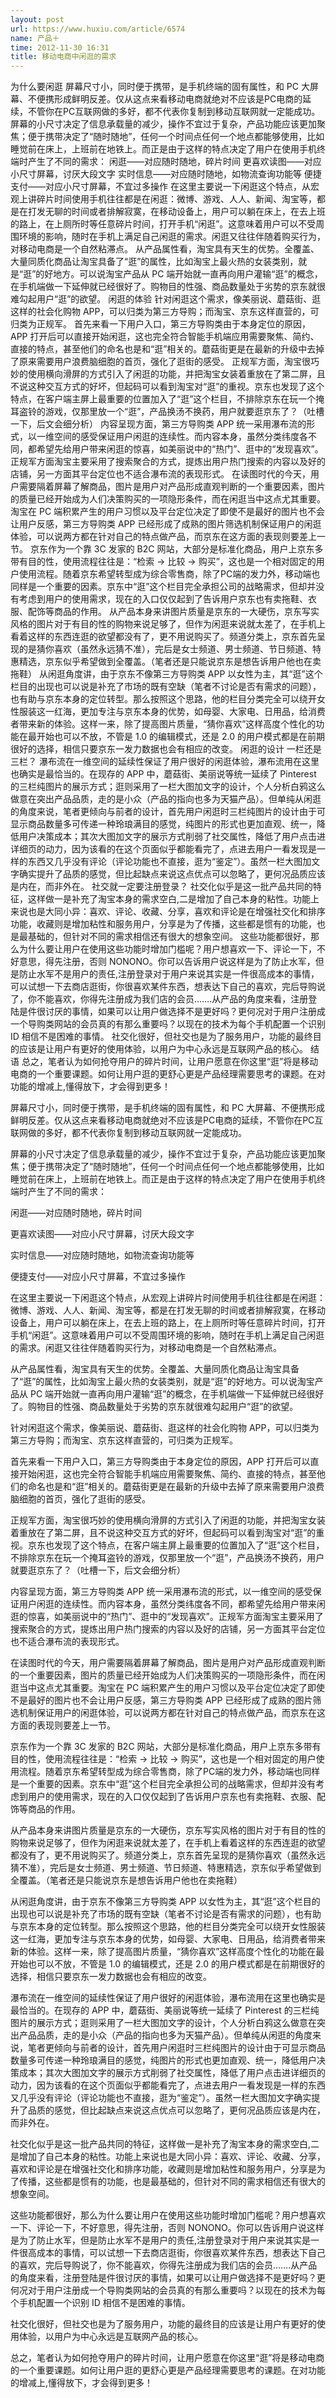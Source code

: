 ```yaml
---
layout: post
url: https://www.huxiu.com/article/6574
name: 产品＋
time: 2012-11-30 16:31
title: 移动电商中闲逛的需求
---
```

为什么要闲逛 屏幕尺寸小，同时便于携带，是手机终端的固有属性，和 PC 大屏幕、不便携形成鲜明反差。仅从这点来看移动电商就绝对不应该是PC电商的延续，不管你在PC互联网做的多好，都不代表你复制到移动互联网就一定能成功。 屏幕的小尺寸决定了信息承载量的减少，操作不宜过于复杂，产品功能应该更加聚焦；便于携带决定了“随时随地”，任何一个时间点任何一个地点都能够使用，比如睡觉前在床上，上班前在地铁上。而正是由于这样的特点决定了用户在使用手机终端时产生了不同的需求： 闲逛——对应随时随地，碎片时间 更喜欢读图——对应小尺寸屏幕，讨厌大段文字 实时信息——对应随时随地，如物流查询功能等 便捷支付——对应小尺寸屏幕，不宜过多操作 在这里主要说一下闲逛这个特点，从宏观上讲碎片时间使用手机往往都是在闲逛：微博、游戏、人人、新闻、淘宝等，都是在打发无聊的时间或者排解寂寞，在移动设备上，用户可以躺在床上，在去上班的路上，在上厕所时等任意碎片时间，打开手机“闲逛”。这意味着用户可以不受周围环境的影响，随时在手机上满足自己闲逛的需求。闲逛又往往伴随着购买行为，对移动电商是一个自然粘滞点。 从产品属性看，淘宝具有天生的优势。全覆盖、大量同质化商品让淘宝具备了“逛”的属性，比如淘宝上最火热的女装类别，就是“逛”的好地方。可以说淘宝产品从 PC 端开始就一直再向用户灌输“逛”的概念，在手机端做一下延伸就已经很好了。购物目的性强、商品数量处于劣势的京东就很难勾起用户“逛”的欲望。 闲逛的体验 针对闲逛这个需求，像美丽说、蘑菇街、逛这样的社会化购物 APP，可以归类为第三方导购；而淘宝、京东这样直营的，可归类为正规军。 首先来看一下用户入口，第三方导购类由于本身定位的原因，APP 打开后可以直接开始闲逛，这也完全符合智能手机端应用需要聚焦、简约、直接的特点，甚至他们的命名也是和“逛”相关的。蘑菇街更是在最新的升级中去掉了原来需要用户浪费脑细胞的首页，强化了逛街的感受。 正规军方面，淘宝很巧妙的使用横向滑屏的方式引入了闲逛的功能，并把淘宝女装着重放在了第二屏，且不说这种交互方式的好坏，但起码可以看到淘宝对“逛”的重视。京东也发现了这个特点，在客户端主屏上最重要的位置加入了“逛”这个栏目，不排除京东在玩一个掩耳盗铃的游戏，仅那里放一个“逛”，产品换汤不换药，用户就要逛京东了？（吐槽一下，后文会细分析） 内容呈现方面，第三方导购类 APP 统一采用瀑布流的形式，以一维空间的感受保证用户闲逛的连续性。而内容本身，虽然分类纬度各不同，都希望先给用户带来闲逛的惊喜，如美丽说中的“热门”、逛中的“发现喜欢”。正规军方面淘宝主要采用了搜索聚合的方式，提炼出用户热门搜索的内容以及好的店铺，另一方面其平台定位也不适合瀑布流的表现形式。 在读图时代的今天，用户需要隔着屏幕了解商品，图片是用户对产品形成直观判断的一个重要因素，图片的质量已经开始成为人们决策购买的一项隐形条件，而在闲逛当中这点尤其重要。淘宝在 PC 端积累产生的用户习惯以及平台定位决定了即使不是最好的图片也不会让用户反感，第三方导购类 APP 已经形成了成熟的图片筛选机制保证用户的闲逛体验，可以说两方都在针对自己的特点做产品，而京东在这方面的表现则要差上一节。 京东作为一个靠 3C 发家的 B2C 网站，大部分是标准化商品，用户上京东多带有目的性，使用流程往往是：“检索 → 比较 → 购买”，这也是一个相对固定的用户使用流程。随着京东希望转型成为综合零售商，除了PC端的发力外，移动端也同样是一个重要的因素。京东中“逛”这个栏目完全承担公司的战略需求，但却并没有考虑到用户的使用需求，现在的入口仅仅起到了告诉用户京东也有卖拖鞋、衣服、配饰等商品的作用。 从产品本身来讲图片质量是京东的一大硬伤，京东写实风格的图片对于有目的性的购物来说足够了，但作为闲逛来说就太差了，在手机上看着这样的东西连逛的欲望都没有了，更不用说购买了。频道分类上，京东首先呈现的是猜你喜欢（虽然永远猜不准），完后是女士频道、男士频道、节日频道、特惠精选，京东似乎希望做到全覆盖。（笔者还是只能说京东是想告诉用户他也在卖拖鞋） 从闲逛角度讲，由于京东不像第三方导购类 APP 以女性为主，其“逛”这个栏目的出现也可以说是补充了市场的既有空缺（笔者不讨论是否有需求的问题），也有助与京东本身的定位转型。那么按照这个思路，他的栏目分类完全可以绕开女性服装这一红海，更加专注与京东本身的优势，如母婴、大家电、日用品，给消费者带来新的体验。这样一来，除了提高图片质量，“猜你喜欢”这样高度个性化的功能在最开始也可以不放，不管是 1.0 的编辑模式，还是 2.0 的用户模式都是在前期很好的选择，相信只要京东一发力数据也会有相应的改变。 闲逛的设计 一栏还是三栏？ 瀑布流在一维空间的延续性保证了用户很好的闲逛体验，瀑布流用在这里也确实是最恰当的。在现存的 APP 中，蘑菇街、美丽说等统一延续了 Pinterest 的三栏纯图片的展示方式；逛则采用了一栏大图加文字的设计，个人分析白鸦这么做意在突出产品品质，走的是小众（产品的指向也多为天猫产品）。但单纯从闲逛的角度来说，笔者更倾向与前者的设计，首先用户闲逛时三栏纯图片的设计由于可显示商品数量多可传递一种玲琅满目的感觉，纯图片的形式也更加直观、统一，降低用户决策成本；其次大图加文字的展示方式削弱了社交属性，降低了用户点击进详细页的动力，因为该看的在这个页面似乎都能看完了，点进去用户一看发现是一样的东西又几乎没有评论（评论功能也不直接，逛为“鉴定”）。虽然一栏大图加文字确实提升了品质的感觉，但比起缺点来说这点优点可以忽略了，更何况品质应该是内在，而非外在。 社交就一定要注册登录？ 社交化似乎是这一批产品共同的特征，这样做一是补充了淘宝本身的需求空白,二是增加了自己本身的粘性。功能上来说也是大同小异：喜欢、评论、收藏、分享，喜欢和评论是在增强社交化和排序功能，收藏则是增加粘性和服务用户，分享是为了传播，这些都是惯有的功能，也是最基础的，但针对不同的需求相信还有很大的想象空间。 这些功能都很好，那么为什么要让用户在使用这些功能时增加门槛呢？用户想喜欢一下、评论一下，不好意思，得先注册，否则 NONONO。你可以告诉用户说这样是为了防止水军，但是防止水军不是用户的责任,注册登录对于用户来说其实是一件很高成本的事情，可以试想一下去商店逛街，你很喜欢某件东西，想表达下自己的喜欢，完后导购说了，你不能喜欢，你得先注册成为我们店的会员…….从产品的角度来看，注册登陆是件很讨厌的事情，如果可以让用户做选择不是更好吗？更何况对于用户注册成一个导购类网站的会员真的有那么重要吗？以现在的技术为每个手机配置一个识别 ID 相信不是困难的事情。 社交化很好，但社交也是为了服务用户，功能的最终目的应该是让用户有更好的使用体验，以用户为中心永远是互联网产品的核心。 结语 总之，笔者认为如何抢夺用户的碎片时间，让用户愿意在你这里“逛”将是移动电商的一个重要课题。如何让用户逛的更舒心更是产品经理需要思考的课题。在对功能的增减上,懂得放下，才会得到更多！

屏幕尺寸小，同时便于携带，是手机终端的固有属性，和 PC 大屏幕、不便携形成鲜明反差。仅从这点来看移动电商就绝对不应该是PC电商的延续，不管你在PC互联网做的多好，都不代表你复制到移动互联网就一定能成功。

屏幕的小尺寸决定了信息承载量的减少，操作不宜过于复杂，产品功能应该更加聚焦；便于携带决定了“随时随地”，任何一个时间点任何一个地点都能够使用，比如睡觉前在床上，上班前在地铁上。而正是由于这样的特点决定了用户在使用手机终端时产生了不同的需求：

闲逛——对应随时随地，碎片时间

更喜欢读图——对应小尺寸屏幕，讨厌大段文字

实时信息——对应随时随地，如物流查询功能等

便捷支付——对应小尺寸屏幕，不宜过多操作

在这里主要说一下闲逛这个特点，从宏观上讲碎片时间使用手机往往都是在闲逛：微博、游戏、人人、新闻、淘宝等，都是在打发无聊的时间或者排解寂寞，在移动设备上，用户可以躺在床上，在去上班的路上，在上厕所时等任意碎片时间，打开手机“闲逛”。这意味着用户可以不受周围环境的影响，随时在手机上满足自己闲逛的需求。闲逛又往往伴随着购买行为，对移动电商是一个自然粘滞点。

从产品属性看，淘宝具有天生的优势。全覆盖、大量同质化商品让淘宝具备了“逛”的属性，比如淘宝上最火热的女装类别，就是“逛”的好地方。可以说淘宝产品从 PC 端开始就一直再向用户灌输“逛”的概念，在手机端做一下延伸就已经很好了。购物目的性强、商品数量处于劣势的京东就很难勾起用户“逛”的欲望。

针对闲逛这个需求，像美丽说、蘑菇街、逛这样的社会化购物 APP，可以归类为第三方导购；而淘宝、京东这样直营的，可归类为正规军。

首先来看一下用户入口，第三方导购类由于本身定位的原因，APP 打开后可以直接开始闲逛，这也完全符合智能手机端应用需要聚焦、简约、直接的特点，甚至他们的命名也是和“逛”相关的。蘑菇街更是在最新的升级中去掉了原来需要用户浪费脑细胞的首页，强化了逛街的感受。

正规军方面，淘宝很巧妙的使用横向滑屏的方式引入了闲逛的功能，并把淘宝女装着重放在了第二屏，且不说这种交互方式的好坏，但起码可以看到淘宝对“逛”的重视。京东也发现了这个特点，在客户端主屏上最重要的位置加入了“逛”这个栏目，不排除京东在玩一个掩耳盗铃的游戏，仅那里放一个“逛”，产品换汤不换药，用户就要逛京东了？（吐槽一下，后文会细分析）

内容呈现方面，第三方导购类 APP 统一采用瀑布流的形式，以一维空间的感受保证用户闲逛的连续性。而内容本身，虽然分类纬度各不同，都希望先给用户带来闲逛的惊喜，如美丽说中的“热门”、逛中的“发现喜欢”。正规军方面淘宝主要采用了搜索聚合的方式，提炼出用户热门搜索的内容以及好的店铺，另一方面其平台定位也不适合瀑布流的表现形式。

在读图时代的今天，用户需要隔着屏幕了解商品，图片是用户对产品形成直观判断的一个重要因素，图片的质量已经开始成为人们决策购买的一项隐形条件，而在闲逛当中这点尤其重要。淘宝在 PC 端积累产生的用户习惯以及平台定位决定了即使不是最好的图片也不会让用户反感，第三方导购类 APP 已经形成了成熟的图片筛选机制保证用户的闲逛体验，可以说两方都在针对自己的特点做产品，而京东在这方面的表现则要差上一节。

京东作为一个靠 3C 发家的 B2C 网站，大部分是标准化商品，用户上京东多带有目的性，使用流程往往是：“检索 → 比较 → 购买”，这也是一个相对固定的用户使用流程。随着京东希望转型成为综合零售商，除了PC端的发力外，移动端也同样是一个重要的因素。京东中“逛”这个栏目完全承担公司的战略需求，但却并没有考虑到用户的使用需求，现在的入口仅仅起到了告诉用户京东也有卖拖鞋、衣服、配饰等商品的作用。

从产品本身来讲图片质量是京东的一大硬伤，京东写实风格的图片对于有目的性的购物来说足够了，但作为闲逛来说就太差了，在手机上看着这样的东西连逛的欲望都没有了，更不用说购买了。频道分类上，京东首先呈现的是猜你喜欢（虽然永远猜不准），完后是女士频道、男士频道、节日频道、特惠精选，京东似乎希望做到全覆盖。（笔者还是只能说京东是想告诉用户他也在卖拖鞋）

从闲逛角度讲，由于京东不像第三方导购类 APP 以女性为主，其“逛”这个栏目的出现也可以说是补充了市场的既有空缺（笔者不讨论是否有需求的问题），也有助与京东本身的定位转型。那么按照这个思路，他的栏目分类完全可以绕开女性服装这一红海，更加专注与京东本身的优势，如母婴、大家电、日用品，给消费者带来新的体验。这样一来，除了提高图片质量，“猜你喜欢”这样高度个性化的功能在最开始也可以不放，不管是 1.0 的编辑模式，还是 2.0 的用户模式都是在前期很好的选择，相信只要京东一发力数据也会有相应的改变。

瀑布流在一维空间的延续性保证了用户很好的闲逛体验，瀑布流用在这里也确实是最恰当的。在现存的 APP 中，蘑菇街、美丽说等统一延续了 Pinterest 的三栏纯图片的展示方式；逛则采用了一栏大图加文字的设计，个人分析白鸦这么做意在突出产品品质，走的是小众（产品的指向也多为天猫产品）。但单纯从闲逛的角度来说，笔者更倾向与前者的设计，首先用户闲逛时三栏纯图片的设计由于可显示商品数量多可传递一种玲琅满目的感觉，纯图片的形式也更加直观、统一，降低用户决策成本；其次大图加文字的展示方式削弱了社交属性，降低了用户点击进详细页的动力，因为该看的在这个页面似乎都能看完了，点进去用户一看发现是一样的东西又几乎没有评论（评论功能也不直接，逛为“鉴定”）。虽然一栏大图加文字确实提升了品质的感觉，但比起缺点来说这点优点可以忽略了，更何况品质应该是内在，而非外在。

社交化似乎是这一批产品共同的特征，这样做一是补充了淘宝本身的需求空白,二是增加了自己本身的粘性。功能上来说也是大同小异：喜欢、评论、收藏、分享，喜欢和评论是在增强社交化和排序功能，收藏则是增加粘性和服务用户，分享是为了传播，这些都是惯有的功能，也是最基础的，但针对不同的需求相信还有很大的想象空间。

这些功能都很好，那么为什么要让用户在使用这些功能时增加门槛呢？用户想喜欢一下、评论一下，不好意思，得先注册，否则 NONONO。你可以告诉用户说这样是为了防止水军，但是防止水军不是用户的责任,注册登录对于用户来说其实是一件很高成本的事情，可以试想一下去商店逛街，你很喜欢某件东西，想表达下自己的喜欢，完后导购说了，你不能喜欢，你得先注册成为我们店的会员…….从产品的角度来看，注册登陆是件很讨厌的事情，如果可以让用户做选择不是更好吗？更何况对于用户注册成一个导购类网站的会员真的有那么重要吗？以现在的技术为每个手机配置一个识别 ID 相信不是困难的事情。

社交化很好，但社交也是为了服务用户，功能的最终目的应该是让用户有更好的使用体验，以用户为中心永远是互联网产品的核心。

总之，笔者认为如何抢夺用户的碎片时间，让用户愿意在你这里“逛”将是移动电商的一个重要课题。如何让用户逛的更舒心更是产品经理需要思考的课题。在对功能的增减上,懂得放下，才会得到更多！

